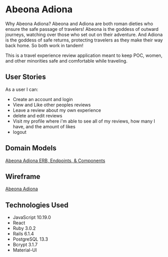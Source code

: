 # Abeona Adiona
Why Abeona Adiona? Abeona and Adiona are both roman dieties who ensure the safe passage of travelers! Abeona is the goddess of outward journeys, watching over those who set out on their adventure. And Adiona is the goddess of safe returns, protecting travelers as they make their way back home. So both work in tandem!

This is a travel experience review application meant to keep POC, women, and other minorities safe and comfortable while traveling.

## User Stories
As a user I can: 
- Create an account and login
- View and Like other peoples reviews 
- Leave a review about my own experience
- delete and edit reviews 
- Visit my profile where i'm able to see all of my reviews, how many I have, and the amount of likes 
- logout 

## Domain Models 
[Abeona Adiona ERB, Endpoints, & Components](https://www.figma.com/file/yHi5m74woH66DnrT21WTrr/Abeona-Adiona(table%2C-endpoints%2C-%26-components)?node-id=0%3A1&t=wSbmSevuznxe8mJh-0)

## Wireframe 
[Abeona Adiona](https://www.figma.com/file/BGYtyAcmbivsl65kyiFH7z/Abeona-Adiona?node-id=0%3A1&t=slJ2s9qZRrYKQdgD-1)

## Technologies Used
- JavaScript 10.19.0
- React
- Ruby 3.0.2
- Rails 6.1.4
- PostgreSQL 13.3
- Bcrypt 3.1.7
- Material-UI
